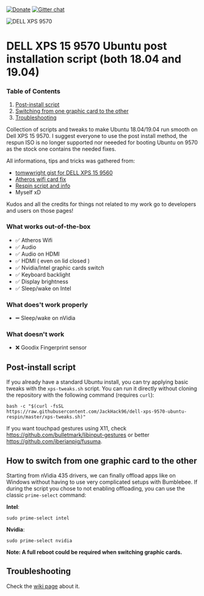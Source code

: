 [![Donate](https://img.shields.io/badge/Donate-PayPal-green.svg)](https://paypal.me/matteoiervasi)
[![Gitter chat](https://badges.gitter.im/gitterHQ/gitter.png)](https://gitter.im/dell-xps-9570-ubuntu-respin/Lobby?utm_source=share-link&utm_medium=link&utm_campaign=share-link)

![DELL XPS 9570](https://github.com/jackhack96/dell-xps-9570-ubuntu-respin/raw/master/screenshot.png)

# DELL XPS 15 9570 Ubuntu post installation script (both 18.04 and 19.04)

### Table of Contents
1. [Post-install script](#post-install-script)
2. [Switching from one graphic card to the other](#how-to-switch-from-one-graphic-card-to-the-other)
3. [Troubleshooting](#troubleshooting)

Collection of scripts and tweaks to make Ubuntu 18.04/19.04 run smooth on Dell XPS 15 9570.
I suggest everyone to use the post install method, the respun ISO is no longer supported nor neeeded for booting Ubuntu on 9570 as the stock one contains the needed fixes.

All informations, tips and tricks was gathered from:

- [tomwwright gist for DELL XPS 15 9560](https://gist.github.com/tomwwright/f88e2ddb344cf99f299935e1312da880)
- [Atheros wifi card fix](https://ubuntuforums.org/showthread.php?t=2323812&page=2)
- [Respin script and info](http://linuxiumcomau.blogspot.com/)
- Myself xD

Kudos and all the credits for things not related to my work go to developers and users on those pages!

### What works out-of-the-box
 - ✅ Atheros Wifi
 - ✅ Audio
 - ✅ Audio on HDMI
 - ✅ HDMI ( even on lid closed )
 - ✅ Nvidia/Intel graphic cards switch
 - ✅ Keyboard backlight
 - ✅ Display brightness
 - ✅ Sleep/wake on Intel

### What does't work properly
 - ➖ Sleep/wake on nVidia

### What doesn't work
 - ❌ Goodix Fingerprint sensor

## Post-install script
If you already have a standard Ubuntu install, you can try applying basic tweaks with the `xps-tweaks.sh` script.
You can run it directly without cloning the repository with the following command (requires `curl`):
```shell
bash -c "$(curl -fsSL https://raw.githubusercontent.com/JackHack96/dell-xps-9570-ubuntu-respin/master/xps-tweaks.sh)"
```

If you want touchpad gestures using X11, check https://github.com/bulletmark/libinput-gestures or better https://github.com/iberianpig/fusuma.

## How to switch from one graphic card to the other
Starting from nVidia 435 drivers, we can finally offload apps like on Windows without having to use very complicated setups with Bumblebee.
If during the script you chose to not enabling offloading, you can use the classic `prime-select` command:

**Intel**:
```
sudo prime-select intel
```
**Nvidia**:
```
sudo prime-select nvidia
```

**Note: A full reboot could be required when switching graphic cards.**

## Troubleshooting

Check the [wiki page](https://github.com/JackHack96/dell-xps-9570-ubuntu-respin/wiki/Troubleshooting) about it.
